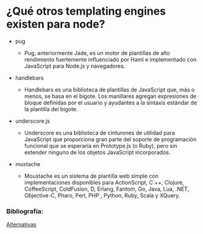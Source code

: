 # ¿Qué otros templating engines existen para node?

- pug
  - Pug, anteriormente Jade, es un motor de plantillas de alto rendimiento fuertemente influenciado por Haml e implementado con JavaScript para Node.js y navegadores.

- handlebars
  - Handlebars es una biblioteca de plantillas de JavaScript que, más o menos, se basa en el bigote. Los manillares agregan expresiones de bloque definidas por el usuario y ayudantes a la sintaxis estándar de la plantilla del bigote.
- underscore.js
  - Underscore es una biblioteca de cinturones de utilidad para JavaScript que proporciona gran parte del soporte de programación funcional que se esperaría en Prototype.js (o Ruby), pero sin extender ninguno de los objetos JavaScript incorporados.
- mustache
  - Moustache es un sistema de plantilla web simple con implementaciones disponibles para ActionScript, C ++, Clojure, CoffeeScript, ColdFusion, D, Erlang, Fantom, Go, Java, Lua, .NET, Objective-C, Pharo, Perl, PHP , Python, Ruby, Scala y XQuery.

### Bibliografía:
[Alternativas](https://mejorsoftware.info/tools/ejs)